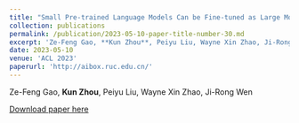 ```yaml
---
title: "Small Pre-trained Language Models Can be Fine-tuned as Large Models via Over-Parameterization"
collection: publications
permalink: /publication/2023-05-10-paper-title-number-30.md
excerpt: 'Ze-Feng Gao, **Kun Zhou**, Peiyu Liu, Wayne Xin Zhao, Ji-Rong Wen'
date: 2023-05-10
venue: 'ACL 2023'
paperurl: 'http://aibox.ruc.edu.cn/'
---
```

Ze-Feng Gao, **Kun Zhou**, Peiyu Liu, Wayne Xin Zhao, Ji-Rong Wen

[Download paper here](http://aibox.ruc.edu.cn/)
